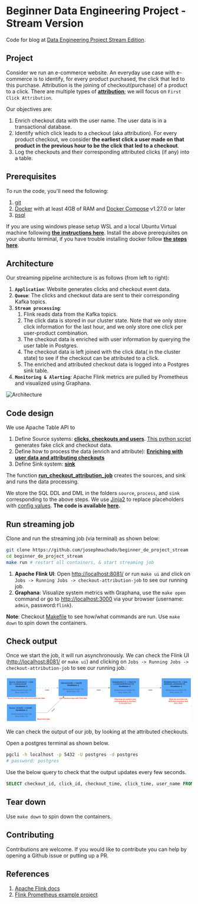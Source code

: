 # Beginner Data Engineering Project - Stream Version

Code for blog at [Data Engineering Project Stream Edition](https://www.startdataengineering.com/post/data-engineering-project-for-beginners-stream-edition/).

## Project

Consider we run an e-commerce website. An everyday use case with e-commerce is to identify, for every product purchased, the click that led to this purchase. Attribution is the joining of checkout(purchase) of a product to a click. There are multiple types of **[attribution](https://www.shopify.com/blog/marketing-attribution#3)**; we will focus on `First Click Attribution`. 

Our objectives are:
 1. Enrich checkout data with the user name. The user data is in a transactional database.
 2. Identify which click leads to a checkout (aka attribution). For every product checkout, we consider **the earliest click a user made on that product in the previous hour to be the click that led to a checkout**.
 3. Log the checkouts and their corresponding attributed clicks (if any) into a table.

## Prerequisites

To run the code, you'll need the following:

1. [git](https://git-scm.com/book/en/v2/Getting-Started-Installing-Git)
2. [Docker](https://docs.docker.com/engine/install/) with at least 4GB of RAM and [Docker Compose](https://docs.docker.com/compose/install/) v1.27.0 or later
3. [psql](https://blog.timescale.com/tutorials/how-to-install-psql-on-mac-ubuntu-debian-windows/)

If you are using windows please setup WSL and a local Ubuntu Virtual machine following **[the instructions here](https://ubuntu.com/tutorials/install-ubuntu-on-wsl2-on-windows-10#1-overview)**. Install the above prerequisites on your ubuntu terminal, if you have trouble installing docker follow **[the steps here](https://www.digitalocean.com/community/tutorials/how-to-install-and-use-docker-on-ubuntu-22-04#step-1-installing-docker)**.

## Architecture

Our streaming pipeline architecture is as follows (from left to right):

1. **`Application`**: Website generates clicks and checkout event data.
2. **`Queue`**: The clicks and checkout data are sent to their corresponding Kafka topics.
3. **`Stream processing`**: 
   1. Flink reads data from the Kafka topics.
   2. The click data is stored in our cluster state. Note that we only store click information for the last hour, and we only store one click per user-product combination. 
   3. The checkout data is enriched with user information by querying the user table in Postgres.
   4. The checkout data is left joined with the click data( in the cluster state) to see if the checkout can be attributed to a click.
   5. The enriched and attributed checkout data is logged into a Postgres sink table.
4. **`Monitoring & Alerting`**: Apache Flink metrics are pulled by Prometheus and visualized using Graphana.

![Architecture](./assets/images/arch.png)

## Code design

We use Apache Table API to 

1. Define Source systems: **[clicks, checkouts and users](https://github.com/josephmachado/beginner_de_project_stream/tree/main/code/source)**. [This python script](https://github.com/josephmachado/beginner_de_project_stream/blob/main/datagen/gen_fake_data.py) generates fake click and checkout data.
2. Define how to process the data (enrich and attribute): **[Enriching with user data and attributing checkouts ](https://github.com/josephmachado/beginner_de_project_stream/blob/main/code/process/attribute_checkouts.sql)**
3. Define Sink system: **[sink](https://github.com/josephmachado/beginner_de_project_stream/blob/main/code/sink/attributed_checkouts.sql)**

The function **[run_checkout_attribution_job](https://github.com/josephmachado/beginner_de_project_stream/blob/cddab5b4bb2bce80e59d3525a78a02598d88eac9/code/checkout_attribution.py#L107-L129)** creates the sources, and sink and runs the data processing.

We store the SQL DDL and DML in the folders `source`, `process`, and `sink` corresponding to the above steps. We use [Jinja2](https://jinja.palletsprojects.com/en/3.1.x/) to replace placeholders with [config values](https://github.com/josephmachado/beginner_de_project_stream/blob/cddab5b4bb2bce80e59d3525a78a02598d88eac9/code/checkout_attribution.py#L16-L62). **The code is available [here](https://github.com/josephmachado/beginner_de_project_stream).**

## Run streaming job

Clone and run the streaming job (via terminal) as shown below:

```bash
git clone https://github.com/josephmachado/beginner_de_project_stream
cd beginner_de_project_stream
make run # restart all containers, & start streaming job
```

1. **Apache Flink UI**: Open [http://localhost:8081/](http://localhost:8081/) or run `make ui` and click on `Jobs -> Running Jobs -> checkout-attribution-job` to see our running job. 
2. **Graphana**: Visualize system metrics with Graphana, use the `make open` command or go to [http://localhost:3000](http://localhost:3000) via your browser (username: `admin`, password:`flink`).

**Note**: Checkout [Makefile](https://github.com/josephmachado/beginner_de_project_stream/blob/main/Makefile) to see how/what commands are run. Use `make down` to spin down the containers.

## Check output

Once we start the job, it will run asynchronously. We can check the Flink UI ([http://localhost:8081/](http://localhost:8081/) or `make ui`) and clicking on `Jobs -> Running Jobs -> checkout-attribution-job` to see our running job.

![Flink UI](assets/images/flink_ui_dag.png)

We can check the output of our job, by looking at the attributed checkouts. 

Open a postgres terminal as shown below.

```bash
pgcli -h localhost -p 5432 -U postgres -d postgres 
# password: postgres
```

Use the below query to check that the output updates every few seconds.

```sql
SELECT checkout_id, click_id, checkout_time, click_time, user_name FROM commerce.attributed_checkouts order by checkout_time desc limit 5;
```

## Tear down 

Use `make down` to spin down the containers.

## Contributing

Contributions are welcome. If you would like to contribute you can help by opening a Github issue or putting up a PR.

## References

1. [Apache Flink docs](https://nightlies.apache.org/flink/flink-docs-release-1.17/)
2. [Flink Prometheus example project](https://github.com/mbode/flink-prometheus-example)
